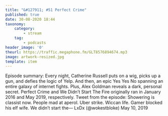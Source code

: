 ```yaml
---
title: "&#127911; #51 Perfect Crime"
published: true
date: 30-08-2020 18:44
taxonomy:
    category:
        - stream
    tag:
        - podcasts
header_image: '0'
theurl: https://traffic.megaphone.fm/GLT8576894674.mp3
image: artwork-resized.jpg
template: item
--- 
```

Episode summary: Every night, Catherine Russell puts on a wig, picks up a gun, and defies the logic of Yelp. And then, an epic Yes Yes No spanning an entire galaxy of internet fights. Plus, Alex Goldman reveals a dark, personal secret. Perfect Crime and We Didn’t Start The Fire originally ran in January 2016 and May 2019, respectively. Tweet from the episode: Showering is classist now. People mad at aperol. Uber strike. Wiccan life. Gamer blocked his elf wife. We didn’t start the— LxDx (@wokestbloke) May 10, 2019
